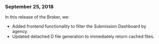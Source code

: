 ### September 25, 2018

In this release of the Broker, we:

* Added frontend functionality to filter the Submission Dashboard by agency.
* Updated detached D file generation to immediately return cached files.
